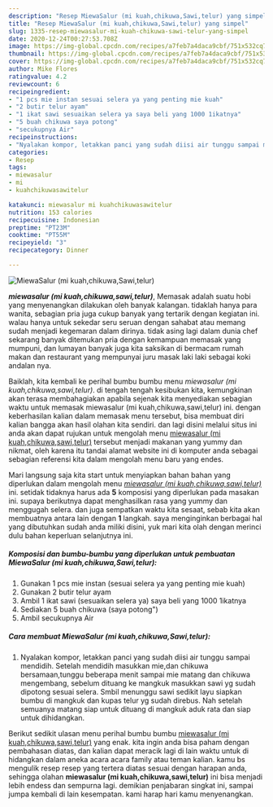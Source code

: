 ```yaml
---
description: "Resep MiewaSalur (mi kuah,chikuwa,Sawi,telur) yang simpel"
title: "Resep MiewaSalur (mi kuah,chikuwa,Sawi,telur) yang simpel"
slug: 1335-resep-miewasalur-mi-kuah-chikuwa-sawi-telur-yang-simpel
date: 2020-12-24T00:27:53.708Z
image: https://img-global.cpcdn.com/recipes/a7feb7a4daca9cbf/751x532cq70/miewasalur-mi-kuahchikuwasawitelur-foto-resep-utama.jpg
thumbnail: https://img-global.cpcdn.com/recipes/a7feb7a4daca9cbf/751x532cq70/miewasalur-mi-kuahchikuwasawitelur-foto-resep-utama.jpg
cover: https://img-global.cpcdn.com/recipes/a7feb7a4daca9cbf/751x532cq70/miewasalur-mi-kuahchikuwasawitelur-foto-resep-utama.jpg
author: Mike Flores
ratingvalue: 4.2
reviewcount: 6
recipeingredient:
- "1 pcs mie instan sesuai selera ya yang penting mie kuah"
- "2 butir telur ayam"
- "1 ikat sawi sesuaikan selera ya saya beli yang 1000 1ikatnya"
- "5 buah chikuwa saya potong"
- "secukupnya Air"
recipeinstructions:
- "Nyalakan kompor, letakkan panci yang sudah diisi air tunggu sampai mendidih. Setelah mendidih masukkan mie,dan chikuwa bersamaan,tunggu beberapa menit sampai mie matang dan chikuwa mengembang, sebelum dituang ke mangkuk masukkan sawi yg sudah dipotong sesuai selera. Smbil menunggu sawi sedikit layu siapkan bumbu di mangkuk dan kupas telur yg sudah direbus. Nah setelah semuanya matang siap untuk dituang di mangkuk aduk rata dan siap untuk dihidangkan."
categories:
- Resep
tags:
- miewasalur
- mi
- kuahchikuwasawitelur

katakunci: miewasalur mi kuahchikuwasawitelur 
nutrition: 153 calories
recipecuisine: Indonesian
preptime: "PT23M"
cooktime: "PT55M"
recipeyield: "3"
recipecategory: Dinner

---
```



![MiewaSalur (mi kuah,chikuwa,Sawi,telur)](https://img-global.cpcdn.com/recipes/a7feb7a4daca9cbf/751x532cq70/miewasalur-mi-kuahchikuwasawitelur-foto-resep-utama.jpg)

<b><i>miewasalur (mi kuah,chikuwa,sawi,telur)</i></b>, Memasak adalah suatu hobi yang menyenangkan dilakukan oleh banyak kalangan. tidaklah hanya para wanita, sebagian pria juga cukup banyak yang tertarik dengan kegiatan ini. walau hanya untuk sekedar seru seruan dengan sahabat atau memang sudah menjadi kegemaran dalam dirinya. tidak asing lagi dalam dunia chef sekarang banyak ditemukan pria dengan kemampuan memasak yang mumpuni, dan lumayan banyak juga kita saksikan di bermacam rumah makan dan restaurant yang mempunyai juru masak laki laki sebagai koki andalan nya.

Baiklah, kita kembali ke perihal bumbu bumbu menu <i>miewasalur (mi kuah,chikuwa,sawi,telur)</i>. di tengah tengah kesibukan kita, kemungkinan akan terasa membahagiakan apabila sejenak kita menyediakan sebagian waktu untuk memasak miewasalur (mi kuah,chikuwa,sawi,telur) ini. dengan keberhasilan kalian dalam memasak menu tersebut, bisa membuat diri kalian bangga akan hasil olahan kita sendiri. dan lagi disini melalui situs ini anda akan dapat rujukan untuk mengolah menu <u>miewasalur (mi kuah,chikuwa,sawi,telur)</u> tersebut menjadi makanan yang yummy dan nikmat, oleh karena itu tandai alamat website ini di komputer anda sebagai sebagian referensi kita dalam mengolah menu baru yang endes.




Mari langsung saja kita start untuk menyiapkan bahan bahan yang diperlukan dalam mengolah menu <u><i>miewasalur (mi kuah,chikuwa,sawi,telur)</i></u> ini. setidak tidaknya harus ada <b>5</b> komposisi yang diperlukan pada masakan ini. supaya berikutnya dapat menghasilkan rasa yang yummy dan menggugah selera. dan juga sempatkan waktu kita sesaat, sebab kita akan membuatnya antara lain dengan <b>1</b> langkah. saya menginginkan berbagai hal yang dibutuhkan sudah anda miliki disini, yuk mari kita olah dengan merinci dulu bahan keperluan selanjutnya ini.

<!--inarticleads1-->

##### Komposisi dan bumbu-bumbu yang diperlukan untuk pembuatan MiewaSalur (mi kuah,chikuwa,Sawi,telur):

1. Gunakan 1 pcs mie instan (sesuai selera ya yang penting mie kuah)
1. Gunakan 2 butir telur ayam
1. Ambil 1 ikat sawi (sesuaikan selera ya) saya beli yang 1000 1ikatnya
1. Sediakan 5 buah chikuwa (saya potong&#34;)
1. Ambil secukupnya Air




<!--inarticleads2-->

##### Cara membuat MiewaSalur (mi kuah,chikuwa,Sawi,telur):

1. Nyalakan kompor, letakkan panci yang sudah diisi air tunggu sampai mendidih. Setelah mendidih masukkan mie,dan chikuwa bersamaan,tunggu beberapa menit sampai mie matang dan chikuwa mengembang, sebelum dituang ke mangkuk masukkan sawi yg sudah dipotong sesuai selera. Smbil menunggu sawi sedikit layu siapkan bumbu di mangkuk dan kupas telur yg sudah direbus. Nah setelah semuanya matang siap untuk dituang di mangkuk aduk rata dan siap untuk dihidangkan.




Berikut sedikit ulasan menu perihal bumbu bumbu <u>miewasalur (mi kuah,chikuwa,sawi,telur)</u> yang enak. kita ingin anda bisa paham dengan pembahasan diatas, dan kalian dapat meracik lagi di lain waktu untuk di hidangkan dalam aneka acara acara family atau teman kalian. kamu bs mengulik resep resep yang tertera diatas sesuai dengan harapan anda, sehingga olahan <b>miewasalur (mi kuah,chikuwa,sawi,telur)</b> ini bisa menjadi lebih endess dan sempurna lagi. demikian penjabaran singkat ini, sampai jumpa kembali di lain kesempatan. kami harap hari kamu menyenangkan.
